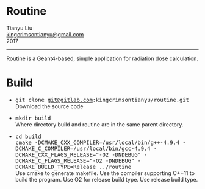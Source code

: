 # Routine

Tianyu Liu<br>
kingcrimsontianyu@gmail.com<br>
2017

------

Routine is a Geant4-based, simple application for radiation dose calculation.

# Build
- <tt>git clone git@gitlab.com:kingcrimsontianyu/routine.git</tt><br>
  Download the source code

- <tt>mkdir build</tt><br>
  Where directory build and routine are in the same parent directory.

- <tt>cd build</tt><br>
  <tt>cmake -DCMAKE_CXX_COMPILER=/usr/local/bin/g++-4.9.4 -DCMAKE_C_COMPILER=/usr/local/bin/gcc-4.9.4 -DCMAKE_CXX_FLAGS_RELEASE="-O2 -DNDEBUG" -DCMAKE_C_FLAGS_RELEASE="-O2 -DNDEBUG" -DCMAKE_BUILD_TYPE=Release ../routine</tt><br>
  Use cmake to generate makefile. Use the compiler supporting C++11 to build the program. Use O2 for release build type. Use release build type.


